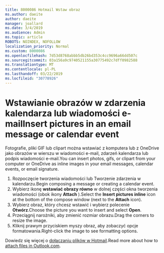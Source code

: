 ```yaml
---
title: 8000086 Hotmail Wstaw obraz
ms.author: daeite
author: daeite
manager: joallard
ms.date: 3/4/2019
ms.audience: Admin
ms.topic: article
ROBOTS: NOINDEX, NOFOLLOW
localization_priority: Normal
ms.custom: 8000086
ms.openlocfilehash: 7d53d8768abbb5db26bd353c4cc9696a66dd507c
ms.sourcegitcommit: 03a156a9c9740521155a30775492c7dff0982588
ms.translationtype: MT
ms.contentlocale: pl-PL
ms.lasthandoff: 03/22/2019
ms.locfileid: "30778926"
---
```

# <a name="insert-pictures-in-an-email-message-or-calendar-event"></a><span data-ttu-id="f904b-102">Wstawianie obrazów w zdarzenia kalendarza lub wiadomości e-mail</span><span class="sxs-lookup"><span data-stu-id="f904b-102">Insert pictures in an email message or calendar event</span></span>

<span data-ttu-id="f904b-103">Fotografie, pliki GIF lub clipart można wstawiać z komputera lub z OneDrive jako obrazów w wierszu w wiadomości e-mail, zdarzeń kalendarza lub podpis wiadomości e-mail.</span><span class="sxs-lookup"><span data-stu-id="f904b-103">You can insert photos, gifs, or clipart from your computer or OneDrive as inline images in your email messages, calendar events, or email signature.</span></span>

1. <span data-ttu-id="f904b-104">Rozpoczęcie tworzenia wiadomości lub Tworzenie zdarzenia w kalendarzu.</span><span class="sxs-lookup"><span data-stu-id="f904b-104">Begin composing a message or creating a calendar event.</span></span>
2. <span data-ttu-id="f904b-105">Wybierz ikonę **wstawiać obrazy równo** w dolnej części okna tworzenia wiadomości (obok ikony **Attach** ).</span><span class="sxs-lookup"><span data-stu-id="f904b-105">Select the **Insert pictures inline** icon at the bottom of the compose window (next to the **Attach** icon).</span></span>
3. <span data-ttu-id="f904b-106">Wybierz obraz, który chcesz wstawić i wybierz polecenie **Otwórz**.</span><span class="sxs-lookup"><span data-stu-id="f904b-106">Choose the picture you want to insert and select **Open**.</span></span>
4. <span data-ttu-id="f904b-107">Przeciągnij narożniki, aby zmienić rozmiar obrazu.</span><span class="sxs-lookup"><span data-stu-id="f904b-107">Drag the corners to resize the image.</span></span>
5. <span data-ttu-id="f904b-108">Kliknij prawym przyciskiem myszy obraz, aby zobaczyć opcje formatowania.</span><span class="sxs-lookup"><span data-stu-id="f904b-108">Right-click the image to see formatting options.</span></span>

<span data-ttu-id="f904b-109">Dowiedz się więcej o [dołączaniu plików w Hotmail](https://support.office.com/article/8d7c1ea7-4e5f-44ce-bb6e-c5fcc92ba9ab).</span><span class="sxs-lookup"><span data-stu-id="f904b-109">Read more about how to [attach files in Outlook.com](https://support.office.com/article/8d7c1ea7-4e5f-44ce-bb6e-c5fcc92ba9ab).</span></span>
